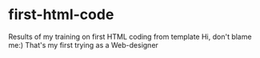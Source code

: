 # first-html-code
Results of my training on first HTML coding from template
Hi, don't blame me:) That's my first trying as a Web-designer
